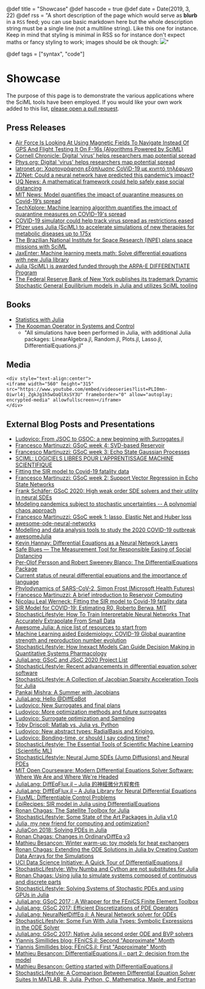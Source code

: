 @def title = "Showcase"
@def hascode = true
@def date = Date(2019, 3, 22)
@def rss = "A short description of the page which would serve as **blurb** in a `RSS` feed; you can use basic markdown here but the whole description string must be a single line (not a multiline string). Like this one for instance. Keep in mind that styling is minimal in RSS so for instance don't expect maths or fancy styling to work; images should be ok though: ![](https://upload.wikimedia.org/wikipedia/en/3/32/Rick_and_Morty_opening_credits.jpeg)"

@def tags = ["syntax", "code"]

# Showcase

The purpose of this page is to demonstrate the various applications
where the SciML tools have been employed. If you would like your
own work added to this list,
[please open a pull request](https://github.com/SciML/sciml.ai).

## Press Releases

- [Air Force Is Looking At Using Magnetic Fields To Navigate Instead Of GPS And Flight Testing It On F-16s (Algorithms Powered by SciML)](https://www.forbes.com/sites/erictegler/2020/06/12/air-force-gps-magnetic-fields-navigation-f-16/#4ed565db6818)
- [Cornell Chronicle: Digital ‘virus’ helps researchers map potential spread](https://news.cornell.edu/stories/2020/05/digital-virus-helps-researchers-map-potential-spread)
- [Phys.org: Digital 'virus' helps researchers map potential spread](https://phys.org/news/2020-05-digital-virus-potential.html)
- [latronet.gr: Χαρτογράφηση εξάπλωσης CoViD-19 με κινητό τηλέφωνο](https://www.iatronet.gr/eidiseis-nea/epistimi-zwi/news/55544/psifiakos-ios-voitha-erevnites-na-xartografisoyn-pithani-exaplwsi-covid-19.html)
- [ZDNet: Could a neural network have predicted this pandemic’s impact?](https://www.zdnet.com/article/could-a-neural-network-have-predicted-this-pandemics-impact/)
- [UQ News: A mathematical framework could help safely ease social distancing](https://www.uq.edu.au/news/article/2020/05/mathematical-framework-could-help-safely-ease-social-distancing)
- [MIT News: Model quantifies the impact of quarantine measures on Covid-19’s spread](http://news.mit.edu/2020/new-model-quantifies-impact-quarantine-measures-covid-19-spread-0416)
- [TechXplore: Machine learning algorithm quantifies the impact of quarantine measures on COVID-19's spread](https://techxplore.com/news/2020-04-machine-algorithm-quantifies-impact-quarantine.html)
- [COVID-19 simulator could help track virus spread as restrictions eased](https://www.theage.com.au/national/queensland/covid-19-simulator-could-help-track-virus-spread-as-restrictions-eased-20200506-p54qfr.html)
- [Pfizer uses Julia (SciML) to accelerate simulations of new therapies for metabolic diseases up to 175x](https://juliacomputing.com/case-studies/pfizer.html)
- [The Brazilian National Institute for Space Research (INPE) plans space missions with SciML](https://juliacomputing.com/case-studies/BrazilNationalinstituteforspaceResearch.html)
- [JaxEnter: Machine learning meets math: Solve differential equations with new Julia library](https://jaxenter.com/julia-machine-learning-library-154880.html)
- [Julia (SciML) is awarded funded through the ARPA-E DIFFERENTIATE Program](https://discourse.julialang.org/t/arpa-e-differentiate-program/31316)
- [The Federal Reserve Bank of New York publishes its trademark Dynamic Stochastic General Equilibrium models in Julia and utilizes SciML tooling](https://juliacomputing.com/case-studies/ny-fed.html)

## Books

- [Statistics with Julia](https://statisticswithjulia.org/)
- [The Koopman Operator in Systems and Control](https://www.springer.com/gp/book/9783030357122)
    - "All simulations have been performed in Julia, with additional Julia packages: LinearAlgebra.jl, Random.jl, Plots.jl, Lasso.jl, DifferentialEquations.jl"

## Media

~~~
<div style="text-align:center">
<iframe width="560" height="315" src="https://www.youtube.com/embed/videoseries?list=PLI0mn-Oiwrl4j_ZgkJg1h5wOaQlXsSY3U" frameborder="0" allow="autoplay; encrypted-media" allowfullscreen></iframe>
</div>
~~~

## External Blog Posts and Presentations

- [Ludovico: From JSOC to GSOC: a new beginning with Surrogates.jl](https://nextjournal.com/ludoro/from-jsoc-to-gsoc-a-new-beginning-with-surrogatesjl/)
- [Francesco Martinuzzi: GSoC week 4: SVD-based Reservoir](https://martinuzzifrancesco.github.io/posts/04_gsoc_week/)
- [Francesco Martinuzzi: GSoC week 3: Echo State Gaussian Processes](https://martinuzzifrancesco.github.io/posts/03_gsoc_week/)
- [SCIML: LOGICIELS LIBRES POUR L'APPRENTISSAGE MACHINE SCIENTIFIQUE](https://chimieetjulia.org/e107/news.php?extend.6#)
- [Fitting the SIR model to Covid-19 fatality data](https://gist.github.com/nlw0/3d80ae106b70704a1aca157a63303ec0)
- [Francesco Martinuzzi: GSoC week 2: Support Vector Regression in Echo State Networks](https://martinuzzifrancesco.github.io/posts/02_gsoc_week/)
- [Frank Schäfer: GSoC 2020: High weak order SDE solvers and their utility in neural SDEs](https://frankschae.github.io/post/gsoc2020-high-weak-order-solvers-sde-adjoints/)
- [Modeling pandemics subject to stochastic uncertainties -- A polynomial chaos approach](https://github.com/timueh/PandemicModeling)
- [Francesco Martinuzzi: GSoC week 1: lasso, Elastic Net and Huber loss](https://martinuzzifrancesco.github.io/posts/01_gsoc_week/)
- [awesome-ode-neural-networks](https://github.com/Zymrael/awesome-neural-ode)
- [Modelling and data analysis tools to study the 2020 COVID-19 outbreak](https://github.com/berndblasius/Covid19)
- [awesomeJulia](https://github.com/SubhadityaMukherjee/awesomeJulia)
- [Kevin Hannay: Differential Equations as a Neural Network Layers](https://towardsdatascience.com/differential-equations-as-a-neural-network-layer-ac3092632255)
- [Safe Blues — The Measurement Tool for Responsible Easing of Social Distancing](https://medium.com/@yoni_26949/safe-blues-the-measurement-tool-for-responsible-undoing-of-social-distancing-34079464db43)
- [Per-Olof Persson and Robert Sweeney Blanco: The DifferentialEquations Package](https://robertsweeneyblanco.github.io/Programming_for_Mathematical_Applications/Differential_Equations/DifferentialEquations_Package.html)
- [Current status of neural differential equations and the importance of language](https://www.linkedin.com/pulse/current-status-neural-differential-equations-language-hidalgo/)
- [Phylodynamics of SARS-CoV-2, Simon Frost (Microsoft Health Futures)](https://sdwfrost.github.io/idp-phylodynamics/#/section)
- [Francesco Martinuzzi: A brief introduction to Reservoir Computing](https://martinuzzifrancesco.github.io/posts/a-brief-introduction-to-reservoir-computing/)
- [Nicolau Leal Werneck: Fitting the SIR model to Covid-19 fatality data](http://nic.hpavc.net/almoxarifado/sirfit.html)
- [SIR Model for COVID-19: Estimating R0, Roberto Berwa, MIT](https://nextjournal.com/berwa/sir-model-for-covid-19-estimating-R_o)
- [StochasticLifestyle: How To Train Interpretable Neural Networks That Accurately Extrapolate From Small Data](https://www.stochasticlifestyle.com/how-to-train-interpretable-neural-networks-that-accurately-extrapolate-from-small-data/)
- [Awesome Julia: A nice list of resources to start from](www.github.com/SubhadityaMukherjee/awesomeJulia)
- [Machine Learning aided Epidemiology: COVID-19 Global quarantine strength and reproduction number evolution](https://covid19ml.org/)
- [StochasticLifestyle: How Inexact Models Can Guide Decision Making in Quantitative Systems Pharmacology](https://www.stochasticlifestyle.com/how-inexact-models-can-guide-decision-making-in-quantitative-systems-pharmacology/)
- [JuliaLang: GSoC and JSoC 2020 Project List](https://julialang.org/blog/2020/05/jsoc-gsoc2020/)
- [StochasticLifestyle: Recent advancements in differential equation solver software](https://www.stochasticlifestyle.com/recent-advancements-in-differential-equation-solver-software/)
- [StochasticLifestyle: A Collection of Jacobian Sparsity Acceleration Tools for Julia](https://www.stochasticlifestyle.com/a-collection-of-jacobian-sparsity-acceleration-tools-for-julia/)
- [Pankaj Mishra: A Summer with Jacobians](https://nextjournal.com/pkj-m/a-summer-with-jacobians)
- [JuliaLang: Hello @DiffEqBot](https://julialang.org/blog/2019/06/diffeqbot/)
- [Ludovico: New Surrogates and final plans](https://nextjournal.com/ludoro/new-surrogates-and-final-plans)
- [Ludovico: More optimization methods and future surrogates](https://nextjournal.com/ludoro/more-optimization-methods-and-future-surrogates)
- [Ludovico: Surrogate optimization and Sampling](https://nextjournal.com/ludoro/surrogate-optimization-and-sampling)
- [Toby Driscoll: Matlab vs. Julia vs. Python](https://tobydriscoll.net/blog/matlab-vs.-julia-vs.-python/)
- [Ludovico: New abstract types: RadialBasis and Kriging.](https://nextjournal.com/ludoro/new-abstract-types-radialbasis-and-kriging)
- [Ludovico: Bonding-time, or should I say coding time?](https://nextjournal.com/ludoro/bonding-time-or-should-i-say-coding-time)
- [StochasticLifestyle: The Essential Tools of Scientific Machine Learning (Scientific ML)](https://www.stochasticlifestyle.com/the-essential-tools-of-scientific-machine-learning-scientific-ml/)
- [StochasticLifestyle: Neural Jump SDEs (Jump Diffusions) and Neural PDEs](https://www.stochasticlifestyle.com/neural-jump-sdes-jump-diffusions-and-neural-pdes/)
- [MIT Open Courseware: Modern Differential Equations Solver Software: Where We Are and Where We're Headed](https://ocw.mit.edu/courses/mathematics/18-335j-introduction-to-numerical-methods-spring-2019/week-3/MIT18_335JS19_lec6.pdf)
- [JuliaLang: DiffEqFlux.jl – Julia 的神經微分方程套件](https://julialang.org/blog/2019/04/fluxdiffeq-zh_tw/)
- [JuliaLang: DiffEqFlux.jl – A Julia Library for Neural Differential Equations](https://julialang.org/blog/2019/01/fluxdiffeq/)
- [FluxML: Differentiable Control Problems](https://fluxml.ai/2019/03/05/dp-vs-rl.html)
- [EpiRecipes: SIR model in Julia using DifferentialEquations](http://epirecip.es/epicookbook/chapters/sir/julia)
- [Ronan Chagas: The Satellite Toolbox for Julia](https://www.ronanarraes.com/2019/01/the-satellite-toolbox-for-julia/)
- [StochasticLifestyle: Some State of the Art Packages in Julia v1.0](https://www.stochasticlifestyle.com/some-state-of-the-art-packages-in-julia-v1-0/)
- [Julia, my new friend for computing and optimization?](https://hal.archives-ouvertes.fr/cel-01830248/document)
- [JuliaCon 2018: Solving PDEs in Julia](https://nextjournal.com/sosiris-diffeq/pde-2018)
- [Ronan Chagas: Changes in OrdinaryDiffEq v3](https://www.ronanarraes.com/2018/02/changes-in-ordinarydiffeq-jl-v3/)
- [Mathieu Besançon: Winter warm-up: toy models for heat exchangers](https://matbesancon.github.io/post/2018-12-27-heat-exchanger/)
- [Ronan Chagas: Extending the ODE Solutions in Julia by Creating Custom Data Arrays for the Simulations](https://www.ronanarraes.com/2017/02/extending-the-ode-solutions-in-julia-by-creating-custom-data-arrays-for-the-simulations/)
- [UCI Data Science Initiative: A Quick Tour of DifferentialEquations.jl](http://ucidatascienceinitiative.github.io/IntroToJulia/Html/DiffEq)
- [StochasticLifestyle: Why Numba and Cython are not substitutes for Julia](https://www.stochasticlifestyle.com/why-numba-and-cython-are-not-substitutes-for-julia/)
- [Ronan Chagas: Using julia to simulate systems composed of continuous and discrete parts](https://www.ronanarraes.com/2017/02/using-julia-to-simulate-systems-composed-of-continuous-and-discrete-parts/)
- [StochasticLifestyle: Solving Systems of Stochastic PDEs and using GPUs in Julia](https://www.stochasticlifestyle.com/solving-systems-stochastic-pdes-using-gpus-julia/)
- [JuliaLang: GSoC 2017 : A Wrapper for the FEniCS Finite Element Toolbox](https://julialang.org/blog/2017/09/gsoc-fenics/)
- [JuliaLang: GSoC 2017: Efficient Discretizations of PDE Operators](https://julialang.org/blog/2017/09/gsoc-derivative_operators/)
- [JuliaLang: NeuralNetDiffEq.jl: A Neural Network solver for ODEs](https://julialang.org/blog/2017/10/gsoc-NeuralNetDiffEq/)
- [StochasticLifestyle: Some Fun With Julia Types: Symbolic Expressions in the ODE Solver](https://www.stochasticlifestyle.com/fun-julia-types-symbolic-expressions-ode-solver/)
- [JuliaLang: GSoC 2017: Native Julia second order ODE and BVP solvers](https://julialang.org/blog/2017/11/gsoc-ode/)
- [Yiannis Simillides blog: FEniCS.jl: Second "Approximate" Month](https://ysimillides.github.io/jekyll/update/2018/07/10/second-evaluation.html)
- [Yiannis Simillides blog: FEniCS.jl: First "Approximate" Month](https://ysimillides.github.io/jekyll/update/2018/06/08/first-month.html)
- [Mathieu Besançon: DifferentialEquations.jl - part 2: decision from the model](https://matbesancon.github.io/post/2017-12-20-diffeq-julia2/)
- [Mathieu Besançon: Getting started with DifferentialEquations.jl](https://matbesancon.github.io/post/2017-12-14-diffeq-julia/)
- [StochasticLifestyle: A Comparison Between Differential Equation Solver Suites In MATLAB, R, Julia, Python, C, Mathematica, Maple, and Fortran](https://www.stochasticlifestyle.com/comparison-differential-equation-solver-suites-matlab-r-julia-python-c-fortran/)
